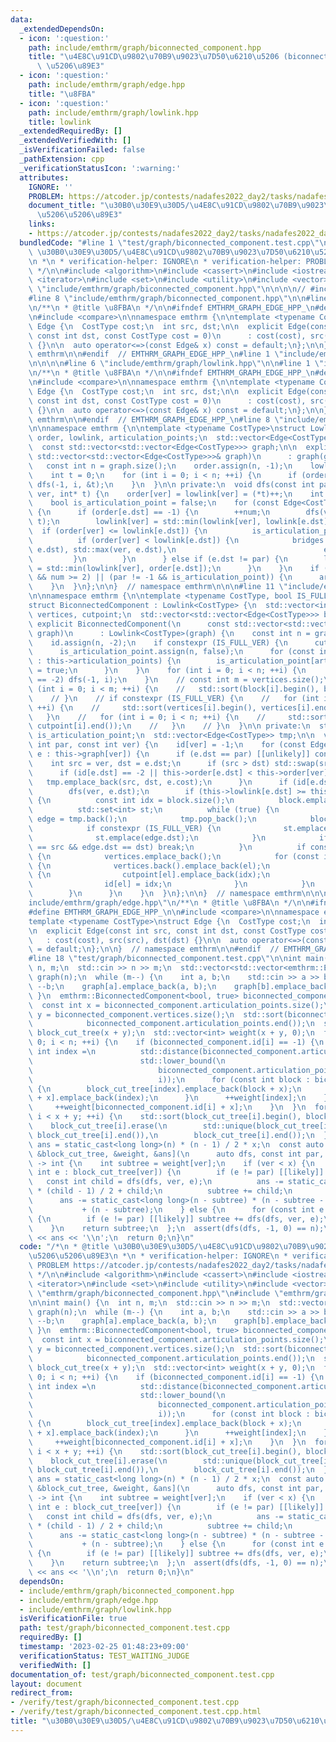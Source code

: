 ```yaml
---
data:
  _extendedDependsOn:
  - icon: ':question:'
    path: include/emthrm/graph/biconnected_component.hpp
    title: "\u4E8C\u91CD\u9802\u70B9\u9023\u7D50\u6210\u5206 (biconnected component)\
      \ \u5206\u89E3"
  - icon: ':question:'
    path: include/emthrm/graph/edge.hpp
    title: "\u8FBA"
  - icon: ':question:'
    path: include/emthrm/graph/lowlink.hpp
    title: lowlink
  _extendedRequiredBy: []
  _extendedVerifiedWith: []
  _isVerificationFailed: false
  _pathExtension: cpp
  _verificationStatusIcon: ':warning:'
  attributes:
    IGNORE: ''
    PROBLEM: https://atcoder.jp/contests/nadafes2022_day2/tasks/nadafes2022_day2_h
    document_title: "\u30B0\u30E9\u30D5/\u4E8C\u91CD\u9802\u70B9\u9023\u7D50\u6210\
      \u5206\u5206\u89E3"
    links:
    - https://atcoder.jp/contests/nadafes2022_day2/tasks/nadafes2022_day2_h
  bundledCode: "#line 1 \"test/graph/biconnected_component.test.cpp\"\n/*\n * @title\
    \ \u30B0\u30E9\u30D5/\u4E8C\u91CD\u9802\u70B9\u9023\u7D50\u6210\u5206\u5206\u89E3\
    \n *\n * verification-helper: IGNORE\n * verification-helper: PROBLEM https://atcoder.jp/contests/nadafes2022_day2/tasks/nadafes2022_day2_h\n\
    \ */\n\n#include <algorithm>\n#include <cassert>\n#include <iostream>\n#include\
    \ <iterator>\n#include <set>\n#include <utility>\n#include <vector>\n\n#line 1\
    \ \"include/emthrm/graph/biconnected_component.hpp\"\n\n\n\n// #include <algorithm>\n\
    #line 8 \"include/emthrm/graph/biconnected_component.hpp\"\n\n#line 1 \"include/emthrm/graph/edge.hpp\"\
    \n/**\n * @title \u8FBA\n */\n\n#ifndef EMTHRM_GRAPH_EDGE_HPP_\n#define EMTHRM_GRAPH_EDGE_HPP_\n\
    \n#include <compare>\n\nnamespace emthrm {\n\ntemplate <typename CostType>\nstruct\
    \ Edge {\n  CostType cost;\n  int src, dst;\n\n  explicit Edge(const int src,\
    \ const int dst, const CostType cost = 0)\n      : cost(cost), src(src), dst(dst)\
    \ {}\n\n  auto operator<=>(const Edge& x) const = default;\n};\n\n}  // namespace\
    \ emthrm\n\n#endif  // EMTHRM_GRAPH_EDGE_HPP_\n#line 1 \"include/emthrm/graph/lowlink.hpp\"\
    \n\n\n\n#line 6 \"include/emthrm/graph/lowlink.hpp\"\n\n#line 1 \"include/emthrm/graph/edge.hpp\"\
    \n/**\n * @title \u8FBA\n */\n\n#ifndef EMTHRM_GRAPH_EDGE_HPP_\n#define EMTHRM_GRAPH_EDGE_HPP_\n\
    \n#include <compare>\n\nnamespace emthrm {\n\ntemplate <typename CostType>\nstruct\
    \ Edge {\n  CostType cost;\n  int src, dst;\n\n  explicit Edge(const int src,\
    \ const int dst, const CostType cost = 0)\n      : cost(cost), src(src), dst(dst)\
    \ {}\n\n  auto operator<=>(const Edge& x) const = default;\n};\n\n}  // namespace\
    \ emthrm\n\n#endif  // EMTHRM_GRAPH_EDGE_HPP_\n#line 8 \"include/emthrm/graph/lowlink.hpp\"\
    \n\nnamespace emthrm {\n\ntemplate <typename CostType>\nstruct Lowlink {\n  std::vector<int>\
    \ order, lowlink, articulation_points;\n  std::vector<Edge<CostType>> bridges;\n\
    \  const std::vector<std::vector<Edge<CostType>>> graph;\n\n  explicit Lowlink(const\
    \ std::vector<std::vector<Edge<CostType>>>& graph)\n      : graph(graph) {\n \
    \   const int n = graph.size();\n    order.assign(n, -1);\n    lowlink.resize(n);\n\
    \    int t = 0;\n    for (int i = 0; i < n; ++i) {\n      if (order[i] == -1)\
    \ dfs(-1, i, &t);\n    }\n  }\n\n private:\n  void dfs(const int par, const int\
    \ ver, int* t) {\n    order[ver] = lowlink[ver] = (*t)++;\n    int num = 0;\n\
    \    bool is_articulation_point = false;\n    for (const Edge<CostType>& e : graph[ver])\
    \ {\n      if (order[e.dst] == -1) {\n        ++num;\n        dfs(ver, e.dst,\
    \ t);\n        lowlink[ver] = std::min(lowlink[ver], lowlink[e.dst]);\n      \
    \  if (order[ver] <= lowlink[e.dst]) {\n          is_articulation_point = true;\n\
    \          if (order[ver] < lowlink[e.dst]) {\n            bridges.emplace_back(std::min(ver,\
    \ e.dst), std::max(ver, e.dst),\n                                 e.cost);\n \
    \         }\n        }\n      } else if (e.dst != par) {\n        lowlink[ver]\
    \ = std::min(lowlink[ver], order[e.dst]);\n      }\n    }\n    if ((par == -1\
    \ && num >= 2) || (par != -1 && is_articulation_point)) {\n      articulation_points.emplace_back(ver);\n\
    \    }\n  }\n};\n\n}  // namespace emthrm\n\n\n#line 11 \"include/emthrm/graph/biconnected_component.hpp\"\
    \n\nnamespace emthrm {\n\ntemplate <typename CostType, bool IS_FULL_VER = false>\n\
    struct BiconnectedComponent : Lowlink<CostType> {\n  std::vector<int> id;\n  std::vector<std::vector<int>>\
    \ vertices, cutpoint;\n  std::vector<std::vector<Edge<CostType>>> block;\n\n \
    \ explicit BiconnectedComponent(\n      const std::vector<std::vector<Edge<CostType>>>&\
    \ graph)\n      : Lowlink<CostType>(graph) {\n    const int n = graph.size();\n\
    \    id.assign(n, -2);\n    if constexpr (IS_FULL_VER) {\n      cutpoint.resize(n);\n\
    \      is_articulation_point.assign(n, false);\n      for (const int articulation_point\
    \ : this->articulation_points) {\n        is_articulation_point[articulation_point]\
    \ = true;\n      }\n    }\n    for (int i = 0; i < n; ++i) {\n      if (id[i]\
    \ == -2) dfs(-1, i);\n    }\n    // const int m = vertices.size();\n    // for\
    \ (int i = 0; i < m; ++i) {\n    //   std::sort(block[i].begin(), block[i].end());\n\
    \    // }\n    // if constexpr (IS_FULL_VER) {\n    //   for (int i = 0; i < m;\
    \ ++i) {\n    //     std::sort(vertices[i].begin(), vertices[i].end());\n    //\
    \   }\n    //   for (int i = 0; i < n; ++i) {\n    //     std::sort(cutpoint[i].begin(),\
    \ cutpoint[i].end());\n    //   }\n    // }\n  }\n\n private:\n  std::vector<bool>\
    \ is_articulation_point;\n  std::vector<Edge<CostType>> tmp;\n\n  void dfs(const\
    \ int par, const int ver) {\n    id[ver] = -1;\n    for (const Edge<CostType>&\
    \ e : this->graph[ver]) {\n      if (e.dst == par) [[unlikely]] continue;\n  \
    \    int src = ver, dst = e.dst;\n      if (src > dst) std::swap(src, dst);\n\
    \      if (id[e.dst] == -2 || this->order[e.dst] < this->order[ver]) {\n     \
    \   tmp.emplace_back(src, dst, e.cost);\n      }\n      if (id[e.dst] == -2) {\n\
    \        dfs(ver, e.dst);\n        if (this->lowlink[e.dst] >= this->order[ver])\
    \ {\n          const int idx = block.size();\n          block.emplace_back();\n\
    \          std::set<int> st;\n          while (true) {\n            const Edge<CostType>\
    \ edge = tmp.back();\n            tmp.pop_back();\n            block.back().emplace_back(edge);\n\
    \            if constexpr (IS_FULL_VER) {\n              st.emplace(edge.src);\n\
    \              st.emplace(edge.dst);\n            }\n            if (edge.src\
    \ == src && edge.dst == dst) break;\n          }\n          if constexpr (IS_FULL_VER)\
    \ {\n            vertices.emplace_back();\n            for (const int el : st)\
    \ {\n              vertices.back().emplace_back(el);\n              if (is_articulation_point[el])\
    \ {\n                cutpoint[el].emplace_back(idx);\n              } else {\n\
    \                id[el] = idx;\n              }\n            }\n          }\n\
    \        }\n      }\n    }\n  }\n};\n\n}  // namespace emthrm\n\n\n#line 1 \"\
    include/emthrm/graph/edge.hpp\"\n/**\n * @title \u8FBA\n */\n\n#ifndef EMTHRM_GRAPH_EDGE_HPP_\n\
    #define EMTHRM_GRAPH_EDGE_HPP_\n\n#include <compare>\n\nnamespace emthrm {\n\n\
    template <typename CostType>\nstruct Edge {\n  CostType cost;\n  int src, dst;\n\
    \n  explicit Edge(const int src, const int dst, const CostType cost = 0)\n   \
    \   : cost(cost), src(src), dst(dst) {}\n\n  auto operator<=>(const Edge& x) const\
    \ = default;\n};\n\n}  // namespace emthrm\n\n#endif  // EMTHRM_GRAPH_EDGE_HPP_\n\
    #line 18 \"test/graph/biconnected_component.test.cpp\"\n\nint main() {\n  int\
    \ n, m;\n  std::cin >> n >> m;\n  std::vector<std::vector<emthrm::Edge<bool>>>\
    \ graph(n);\n  while (m--) {\n    int a, b;\n    std::cin >> a >> b;\n    --a;\
    \ --b;\n    graph[a].emplace_back(a, b);\n    graph[b].emplace_back(b, a);\n \
    \ }\n  emthrm::BiconnectedComponent<bool, true> biconnected_component(graph);\n\
    \  const int x = biconnected_component.articulation_points.size();\n  const int\
    \ y = biconnected_component.vertices.size();\n  std::sort(biconnected_component.articulation_points.begin(),\n\
    \            biconnected_component.articulation_points.end());\n  std::vector<std::vector<int>>\
    \ block_cut_tree(x + y);\n  std::vector<int> weight(x + y, 0);\n  for (int i =\
    \ 0; i < n; ++i) {\n    if (biconnected_component.id[i] == -1) {\n      const\
    \ int index =\n          std::distance(biconnected_component.articulation_points.begin(),\n\
    \                        std::lower_bound(\n                            biconnected_component.articulation_points.begin(),\n\
    \                            biconnected_component.articulation_points.end(),\n\
    \                            i));\n      for (const int block : biconnected_component.cutpoint[i])\
    \ {\n        block_cut_tree[index].emplace_back(block + x);\n        block_cut_tree[block\
    \ + x].emplace_back(index);\n      }\n      ++weight[index];\n    } else {\n \
    \     ++weight[biconnected_component.id[i] + x];\n    }\n  }\n  for (int i = 0;\
    \ i < x + y; ++i) {\n    std::sort(block_cut_tree[i].begin(), block_cut_tree[i].end());\n\
    \    block_cut_tree[i].erase(\n        std::unique(block_cut_tree[i].begin(),\
    \ block_cut_tree[i].end()),\n        block_cut_tree[i].end());\n  }\n  long long\
    \ ans = static_cast<long long>(n) * (n - 1) / 2 * x;\n  const auto dfs = [n, x,\
    \ &block_cut_tree, &weight, &ans](\n      auto dfs, const int par, const int ver)\
    \ -> int {\n    int subtree = weight[ver];\n    if (ver < x) {\n      for (const\
    \ int e : block_cut_tree[ver]) {\n        if (e != par) [[likely]] {\n       \
    \   const int child = dfs(dfs, ver, e);\n          ans -= static_cast<long long>(child)\
    \ * (child - 1) / 2 + child;\n          subtree += child;\n        }\n      }\n\
    \      ans -= static_cast<long long>(n - subtree) * (n - subtree - 1) / 2\n  \
    \           + (n - subtree);\n    } else {\n      for (const int e : block_cut_tree[ver])\
    \ {\n        if (e != par) [[likely]] subtree += dfs(dfs, ver, e);\n      }\n\
    \    }\n    return subtree;\n  };\n  assert(dfs(dfs, -1, 0) == n);\n  std::cout\
    \ << ans << '\\n';\n  return 0;\n}\n"
  code: "/*\n * @title \u30B0\u30E9\u30D5/\u4E8C\u91CD\u9802\u70B9\u9023\u7D50\u6210\
    \u5206\u5206\u89E3\n *\n * verification-helper: IGNORE\n * verification-helper:\
    \ PROBLEM https://atcoder.jp/contests/nadafes2022_day2/tasks/nadafes2022_day2_h\n\
    \ */\n\n#include <algorithm>\n#include <cassert>\n#include <iostream>\n#include\
    \ <iterator>\n#include <set>\n#include <utility>\n#include <vector>\n\n#include\
    \ \"emthrm/graph/biconnected_component.hpp\"\n#include \"emthrm/graph/edge.hpp\"\
    \n\nint main() {\n  int n, m;\n  std::cin >> n >> m;\n  std::vector<std::vector<emthrm::Edge<bool>>>\
    \ graph(n);\n  while (m--) {\n    int a, b;\n    std::cin >> a >> b;\n    --a;\
    \ --b;\n    graph[a].emplace_back(a, b);\n    graph[b].emplace_back(b, a);\n \
    \ }\n  emthrm::BiconnectedComponent<bool, true> biconnected_component(graph);\n\
    \  const int x = biconnected_component.articulation_points.size();\n  const int\
    \ y = biconnected_component.vertices.size();\n  std::sort(biconnected_component.articulation_points.begin(),\n\
    \            biconnected_component.articulation_points.end());\n  std::vector<std::vector<int>>\
    \ block_cut_tree(x + y);\n  std::vector<int> weight(x + y, 0);\n  for (int i =\
    \ 0; i < n; ++i) {\n    if (biconnected_component.id[i] == -1) {\n      const\
    \ int index =\n          std::distance(biconnected_component.articulation_points.begin(),\n\
    \                        std::lower_bound(\n                            biconnected_component.articulation_points.begin(),\n\
    \                            biconnected_component.articulation_points.end(),\n\
    \                            i));\n      for (const int block : biconnected_component.cutpoint[i])\
    \ {\n        block_cut_tree[index].emplace_back(block + x);\n        block_cut_tree[block\
    \ + x].emplace_back(index);\n      }\n      ++weight[index];\n    } else {\n \
    \     ++weight[biconnected_component.id[i] + x];\n    }\n  }\n  for (int i = 0;\
    \ i < x + y; ++i) {\n    std::sort(block_cut_tree[i].begin(), block_cut_tree[i].end());\n\
    \    block_cut_tree[i].erase(\n        std::unique(block_cut_tree[i].begin(),\
    \ block_cut_tree[i].end()),\n        block_cut_tree[i].end());\n  }\n  long long\
    \ ans = static_cast<long long>(n) * (n - 1) / 2 * x;\n  const auto dfs = [n, x,\
    \ &block_cut_tree, &weight, &ans](\n      auto dfs, const int par, const int ver)\
    \ -> int {\n    int subtree = weight[ver];\n    if (ver < x) {\n      for (const\
    \ int e : block_cut_tree[ver]) {\n        if (e != par) [[likely]] {\n       \
    \   const int child = dfs(dfs, ver, e);\n          ans -= static_cast<long long>(child)\
    \ * (child - 1) / 2 + child;\n          subtree += child;\n        }\n      }\n\
    \      ans -= static_cast<long long>(n - subtree) * (n - subtree - 1) / 2\n  \
    \           + (n - subtree);\n    } else {\n      for (const int e : block_cut_tree[ver])\
    \ {\n        if (e != par) [[likely]] subtree += dfs(dfs, ver, e);\n      }\n\
    \    }\n    return subtree;\n  };\n  assert(dfs(dfs, -1, 0) == n);\n  std::cout\
    \ << ans << '\\n';\n  return 0;\n}\n"
  dependsOn:
  - include/emthrm/graph/biconnected_component.hpp
  - include/emthrm/graph/edge.hpp
  - include/emthrm/graph/lowlink.hpp
  isVerificationFile: true
  path: test/graph/biconnected_component.test.cpp
  requiredBy: []
  timestamp: '2023-02-25 01:48:23+09:00'
  verificationStatus: TEST_WAITING_JUDGE
  verifiedWith: []
documentation_of: test/graph/biconnected_component.test.cpp
layout: document
redirect_from:
- /verify/test/graph/biconnected_component.test.cpp
- /verify/test/graph/biconnected_component.test.cpp.html
title: "\u30B0\u30E9\u30D5/\u4E8C\u91CD\u9802\u70B9\u9023\u7D50\u6210\u5206\u5206\u89E3"
---
```

